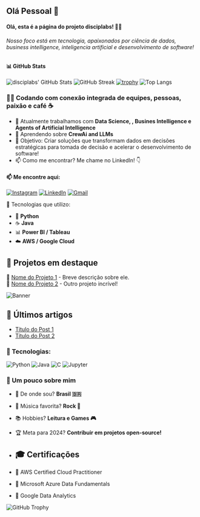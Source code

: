 ## Olá Pessoal 👋

<!--
**disciplabs/disciplabs** is a ✨ _special_ ✨ repository because its `README.md` (this file) appears on your GitHub profile.

Here are some ideas to get you started:

- 🔭 I’m currently working on ...
- 🌱 I’m currently learning ...
- 👯 I’m looking to collaborate on ...
- 🤔 I’m looking for help with ...
- 💬 Ask me about ...
- 📫 How to reach me: ...
- 😄 Pronouns: ...
- ⚡ Fun fact: ...
-->
#### Olá, esta é a página do projeto disciplabs! 👋🚀  
###### Nosso foco está em tecnologia, apaixonados por ciência de dados, business intelligence, inteligencia artificial e desenvolvimento de software!




#### 📊 GitHub Stats
![disciplabs' GitHub Stats](https://github-readme-stats.vercel.app/api?username=disciplabs&show_icons=true&theme=dark) ![GitHub Streak](https://streak-stats.demolab.com/?user=disciplabs&theme=dark)
[![trophy](https://github-profile-trophy.vercel.app/?disciplabs=ryo-ma)](https://github.com/ryo-ma/github-profile-trophy)
![Top Langs](https://github-readme-stats.vercel.app/api/top-langs/?username=disciplabs&layout=compact&theme=dark)

### 👨‍💻 Codando com conexão integrada de equipes, pessoas, paixão e café ☕

- 🔭 Atualmente trabalhamos com **Data Science, , Busines Intelligence e Agents of Artificial Intelligence**
- 🌱 Aprendendo sobre **CrewAi and LLMs**
- 🎯 Objetivo: Criar soluções que transformam dados em decisões estratégicas para tomada de decisão e acelerar o desenvolvimento de software!
- 📫 Como me encontrar? Me chame no LinkedIn! 👇
#### 📫 Me encontre aqui:
[![Instagram](https://img.shields.io/badge/Instagram-E4405F?style=for-the-badge&logo=instagram&logoColor=white)](https://instagram.com/SEU_USUARIO)
[![LinkedIn](https://img.shields.io/badge/LinkedIn-0077B5?style=for-the-badge&logo=linkedin&logoColor=white)](https://linkedin.com/in/SEU_USUARIO)
[![Gmail](https://img.shields.io/badge/Gmail-D14836?style=for-the-badge&logo=gmail&logoColor=white)](mailto:SEUEMAIL@gmail.com)


🚀 Tecnologias que utilizo:
- 🐍 **Python**
- ☕ **Java**
- 📊 **Power BI / Tableau**
- ☁️ **AWS / Google Cloud**

## 📌 Projetos em destaque
🔹 [Nome do Projeto 1](https://github.com/SEU_USUARIO/NomeDoProjeto1) - Breve descrição sobre ele.  
🔹 [Nome do Projeto 2](https://github.com/SEU_USUARIO/NomeDoProjeto2) - Outro projeto incrível!  


![Banner](https://link_para_seu_banner.com/imagem.png)



## 📝 Últimos artigos
<!-- BLOG-POST-LIST:START -->
- [Título do Post 1](https://medium.com/SEU-LINK)
- [Título do Post 2](https://dev.to/SEU-LINK)
<!-- BLOG-POST-LIST:END -->


### 🚀 Tecnologias:
![Python](https://img.shields.io/badge/Python-3776AB?style=for-the-badge&logo=python&logoColor=white)
![Java](https://img.shields.io/badge/Java-ED8B00?style=for-the-badge&logo=openjdk&logoColor=white)
![C](https://img.shields.io/badge/C-00599C?style=for-the-badge&logo=c&logoColor=white)
![Jupyter](https://img.shields.io/badge/Jupyter-F37626?style=for-the-badge&logo=jupyter&logoColor=white)


### 🎲 Um pouco sobre mim
- 📌 De onde sou? **Brasil 🇧🇷**
- 🎵 Música favorita? **Rock 🎸**
- 📚 Hobbies? **Leitura e Games 🎮**
- 🏆 Meta para 2024? **Contribuir em projetos open-source!**

- ## 🎓 Certificações
- 📜 AWS Certified Cloud Practitioner
- 📜 Microsoft Azure Data Fundamentals
- 📜 Google Data Analytics

![GitHub Trophy](https://github-profile-trophy.vercel.app/?username=disciplabs&theme=darkhub)
